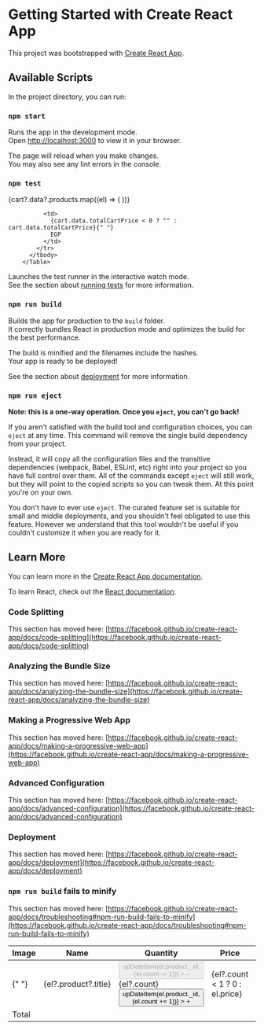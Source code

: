 # Getting Started with Create React App

This project was bootstrapped with [Create React App](https://github.com/facebook/create-react-app).

## Available Scripts

In the project directory, you can run:

### `npm start`

Runs the app in the development mode.\
Open [http://localhost:3000](http://localhost:3000) to view it in your browser.

The page will reload when you make changes.\
You may also see any lint errors in the console.

### `npm test`
   <Table striped bordered hover className="mt-3 align-middle text-center">
          <thead>
            <tr>
              <th>Image</th>
              <th> Name</th>
              <th>Quantity</th>
              <th>Price</th>
              <th>Action</th>
            </tr>
          </thead>
          <tbody>
            {cart?.data?.products.map((el) => (
              <tr key={el._id} className="">
                <td>
                  <img
                    src={el?.product?.imageCover}
                    alt=""
                    className="w-100"
                    height={100}
                  />{" "}
                </td>
                <td>{el?.product?.title}</td>
                <td className="  overflow-hidden">
                  <button
                    disabled={el.count === 1}
                    className="btn btn-danger btn-sm rounded col-sm-3 col-md-3"
                    onClick={() => upDateItem(el.product._id, (el.count -= 1))}
                  >
                    -
                  </button>
                  <span className="mx-3 col-sm-12 col-md-3 mx-auto text-sm-center ">
                    {el?.count}
                  </span>
                  <button
                    className="btn btn-success btn-sm rounded col-sm-3 col-md-3 "
                    onClick={() => upDateItem(el.product._id, (el.count += 1))}
                  >
                    +
                  </button>
                </td>
                <td>{el?.count < 1 ? 0 : el.price}</td>
                <td>
                  <DeleteIcon
                    className="text-danger"
                    onClick={() => removeItem(el.product._id)}
                  />
                </td>
              </tr>
            ))}
            <tr className="table-danger">
              <td colSpan={4}>Total</td>

              <td>
                {cart.data.totalCartPrice < 0 ? "" : cart.data.totalCartPrice}{" "}
                EGP
              </td>
            </tr>
          </tbody>
        </Table>
Launches the test runner in the interactive watch mode.\
See the section about [running tests](https://facebook.github.io/create-react-app/docs/running-tests) for more information.

### `npm run build`

Builds the app for production to the `build` folder.\
It correctly bundles React in production mode and optimizes the build for the best performance.

The build is minified and the filenames include the hashes.\
Your app is ready to be deployed!

See the section about [deployment](https://facebook.github.io/create-react-app/docs/deployment) for more information.

### `npm run eject`

**Note: this is a one-way operation. Once you `eject`, you can't go back!**

If you aren't satisfied with the build tool and configuration choices, you can `eject` at any time. This command will remove the single build dependency from your project.

Instead, it will copy all the configuration files and the transitive dependencies (webpack, Babel, ESLint, etc) right into your project so you have full control over them. All of the commands except `eject` will still work, but they will point to the copied scripts so you can tweak them. At this point you're on your own.

You don't have to ever use `eject`. The curated feature set is suitable for small and middle deployments, and you shouldn't feel obligated to use this feature. However we understand that this tool wouldn't be useful if you couldn't customize it when you are ready for it.

## Learn More

You can learn more in the [Create React App documentation](https://facebook.github.io/create-react-app/docs/getting-started).

To learn React, check out the [React documentation](https://reactjs.org/).

### Code Splitting

This section has moved here: [https://facebook.github.io/create-react-app/docs/code-splitting](https://facebook.github.io/create-react-app/docs/code-splitting)

### Analyzing the Bundle Size

This section has moved here: [https://facebook.github.io/create-react-app/docs/analyzing-the-bundle-size](https://facebook.github.io/create-react-app/docs/analyzing-the-bundle-size)

### Making a Progressive Web App

This section has moved here: [https://facebook.github.io/create-react-app/docs/making-a-progressive-web-app](https://facebook.github.io/create-react-app/docs/making-a-progressive-web-app)

### Advanced Configuration

This section has moved here: [https://facebook.github.io/create-react-app/docs/advanced-configuration](https://facebook.github.io/create-react-app/docs/advanced-configuration)

### Deployment

This section has moved here: [https://facebook.github.io/create-react-app/docs/deployment](https://facebook.github.io/create-react-app/docs/deployment)

### `npm run build` fails to minify

This section has moved here: [https://facebook.github.io/create-react-app/docs/troubleshooting#npm-run-build-fails-to-minify](https://facebook.github.io/create-react-app/docs/troubleshooting#npm-run-build-fails-to-minify)
